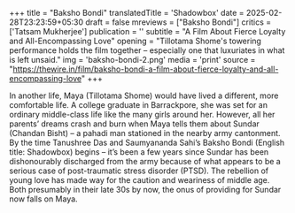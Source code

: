 +++
title = "Baksho Bondi"
translatedTitle = 'Shadowbox'
date = 2025-02-28T23:23:59+05:30
draft = false
mreviews = ["Baksho Bondi"]
critics = ['Tatsam Mukherjee']
publication = ''
subtitle = "A Film About Fierce Loyalty and All-Encompassing Love"
opening = "Tillotama Shome's towering performance holds the film together – especially one that luxuriates in what is left unsaid."
img = 'baksho-bondi-2.png'
media = 'print'
source = "https://thewire.in/film/baksho-bondi-a-film-about-fierce-loyalty-and-all-encompassing-love"
+++

In another life, Maya (Tillotama Shome) would have lived a different, more comfortable life. A college graduate in Barrackpore, she was set for an ordinary middle-class life like the many girls around her. However, all her parents’ dreams crash and burn when Maya tells them about Sundar (Chandan Bisht) – a pahadi man stationed in the nearby army cantonment. By the time Tanushree Das and Saumyananda Sahi’s Baksho Bondi (English title: Shadowbox) begins – it’s been a few years since Sundar has been dishonourably discharged from the army because of what appears to be a serious case of post-traumatic stress disorder (PTSD). The rebellion of young love has made way for the caution and weariness of middle age. Both presumably in their late 30s by now, the onus of providing for Sundar now falls on Maya.
